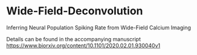 # Wide-Field-Deconvolution
Inferring Neural Population Spiking Rate from Wide-Field Calcium Imaging

Details can be found in the accompanying manuscript https://www.biorxiv.org/content/10.1101/2020.02.01.930040v1
